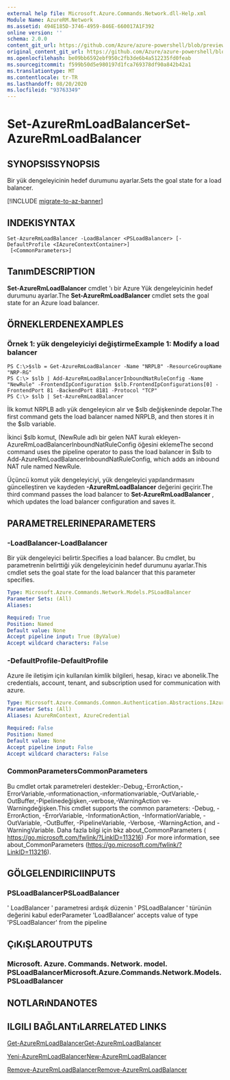```yaml
---
external help file: Microsoft.Azure.Commands.Network.dll-Help.xml
Module Name: AzureRM.Network
ms.assetid: 494E185D-3746-4959-846E-660017A1F392
online version: ''
schema: 2.0.0
content_git_url: https://github.com/Azure/azure-powershell/blob/preview/src/ResourceManager/Network/Commands.Network/help/Set-AzureRmLoadBalancer.md
original_content_git_url: https://github.com/Azure/azure-powershell/blob/preview/src/ResourceManager/Network/Commands.Network/help/Set-AzureRmLoadBalancer.md
ms.openlocfilehash: be09bb6592ebf950c2fb3de6b4a512235fd0feab
ms.sourcegitcommit: f599b50d5e980197d1fca769378df90a842b42a1
ms.translationtype: MT
ms.contentlocale: tr-TR
ms.lasthandoff: 08/20/2020
ms.locfileid: "93763349"
---
```

# <span data-ttu-id="4848f-101">Set-AzureRmLoadBalancer</span><span class="sxs-lookup"><span data-stu-id="4848f-101">Set-AzureRmLoadBalancer</span></span>

## <span data-ttu-id="4848f-102">SYNOPSIS</span><span class="sxs-lookup"><span data-stu-id="4848f-102">SYNOPSIS</span></span>
<span data-ttu-id="4848f-103">Bir yük dengeleyicinin hedef durumunu ayarlar.</span><span class="sxs-lookup"><span data-stu-id="4848f-103">Sets the goal state for a load balancer.</span></span>

[!INCLUDE [migrate-to-az-banner](../../includes/migrate-to-az-banner.md)]

## <span data-ttu-id="4848f-104">INDEKI</span><span class="sxs-lookup"><span data-stu-id="4848f-104">SYNTAX</span></span>

```
Set-AzureRmLoadBalancer -LoadBalancer <PSLoadBalancer> [-DefaultProfile <IAzureContextContainer>]
 [<CommonParameters>]
```

## <span data-ttu-id="4848f-105">Tanım</span><span class="sxs-lookup"><span data-stu-id="4848f-105">DESCRIPTION</span></span>
<span data-ttu-id="4848f-106">**Set-AzureRmLoadBalancer** cmdlet 'ı bir Azure Yük dengeleyicinin hedef durumunu ayarlar.</span><span class="sxs-lookup"><span data-stu-id="4848f-106">The **Set-AzureRmLoadBalancer** cmdlet sets the goal state for an Azure load balancer.</span></span>

## <span data-ttu-id="4848f-107">ÖRNEKLERDEN</span><span class="sxs-lookup"><span data-stu-id="4848f-107">EXAMPLES</span></span>

### <span data-ttu-id="4848f-108">Örnek 1: yük dengeleyiciyi değiştirme</span><span class="sxs-lookup"><span data-stu-id="4848f-108">Example 1: Modify a load balancer</span></span>
```
PS C:\>$slb = Get-AzureRmLoadBalancer -Name "NRPLB" -ResourceGroupName "NRP-RG"
PS C:\> $slb | Add-AzureRmLoadBalancerInboundNatRuleConfig -Name "NewRule" -FrontendIpConfiguration $slb.FrontendIpConfigurations[0] -FrontendPort 81 -BackendPort 8181 -Protocol "TCP"
PS C:\> $slb | Set-AzureRmLoadBalancer
```

<span data-ttu-id="4848f-109">İlk komut NRPLB adlı yük dengeleyicın alır ve $slb değişkeninde depolar.</span><span class="sxs-lookup"><span data-stu-id="4848f-109">The first command gets the load balancer named NRPLB, and then stores it in the $slb variable.</span></span>

<span data-ttu-id="4848f-110">İkinci $slb komut, (NewRule adlı bir gelen NAT kuralı ekleyen-AzureRmLoadBalancerInboundNatRuleConfig öğesini ekleme</span><span class="sxs-lookup"><span data-stu-id="4848f-110">The second command uses the pipeline operator to pass the load balancer in $slb to Add-AzureRmLoadBalancerInboundNatRuleConfig, which adds an inbound NAT rule named NewRule.</span></span>

<span data-ttu-id="4848f-111">Üçüncü komut yük dengeleyiciyi, yük dengeleyici yapılandırmasını güncelleştiren ve kaydeden **-AzureRmLoadBalancer** değerini geçirir.</span><span class="sxs-lookup"><span data-stu-id="4848f-111">The third command passes the load balancer to **Set-AzureRmLoadBalancer** , which updates the load balancer configuration and saves it.</span></span>

## <span data-ttu-id="4848f-112">PARAMETRELERINE</span><span class="sxs-lookup"><span data-stu-id="4848f-112">PARAMETERS</span></span>

### <span data-ttu-id="4848f-113">-LoadBalancer</span><span class="sxs-lookup"><span data-stu-id="4848f-113">-LoadBalancer</span></span>
<span data-ttu-id="4848f-114">Bir yük dengeleyici belirtir.</span><span class="sxs-lookup"><span data-stu-id="4848f-114">Specifies a load balancer.</span></span>
<span data-ttu-id="4848f-115">Bu cmdlet, bu parametrenin belirttiği yük dengeleyicinin hedef durumunu ayarlar.</span><span class="sxs-lookup"><span data-stu-id="4848f-115">This cmdlet sets the goal state for the load balancer that this parameter specifies.</span></span>

```yaml
Type: Microsoft.Azure.Commands.Network.Models.PSLoadBalancer
Parameter Sets: (All)
Aliases: 

Required: True
Position: Named
Default value: None
Accept pipeline input: True (ByValue)
Accept wildcard characters: False
```

### <span data-ttu-id="4848f-116">-DefaultProfile</span><span class="sxs-lookup"><span data-stu-id="4848f-116">-DefaultProfile</span></span>
<span data-ttu-id="4848f-117">Azure ile iletişim için kullanılan kimlik bilgileri, hesap, kiracı ve abonelik.</span><span class="sxs-lookup"><span data-stu-id="4848f-117">The credentials, account, tenant, and subscription used for communication with azure.</span></span>

```yaml
Type: Microsoft.Azure.Commands.Common.Authentication.Abstractions.IAzureContextContainer
Parameter Sets: (All)
Aliases: AzureRmContext, AzureCredential

Required: False
Position: Named
Default value: None
Accept pipeline input: False
Accept wildcard characters: False
```

### <span data-ttu-id="4848f-118">CommonParameters</span><span class="sxs-lookup"><span data-stu-id="4848f-118">CommonParameters</span></span>
<span data-ttu-id="4848f-119">Bu cmdlet ortak parametreleri destekler:-Debug,-ErrorAction,-ErrorVariable,-ınformationaction,-ınformationvariable,-OutVariable,-OutBuffer,-Pipelinedeğişken,-verbose,-WarningAction ve-Warningdeğişken.</span><span class="sxs-lookup"><span data-stu-id="4848f-119">This cmdlet supports the common parameters: -Debug, -ErrorAction, -ErrorVariable, -InformationAction, -InformationVariable, -OutVariable, -OutBuffer, -PipelineVariable, -Verbose, -WarningAction, and -WarningVariable.</span></span> <span data-ttu-id="4848f-120">Daha fazla bilgi için bkz about_CommonParameters ( https://go.microsoft.com/fwlink/?LinkID=113216) .</span><span class="sxs-lookup"><span data-stu-id="4848f-120">For more information, see about_CommonParameters (https://go.microsoft.com/fwlink/?LinkID=113216).</span></span>

## <span data-ttu-id="4848f-121">GÖLGELENDIRICI</span><span class="sxs-lookup"><span data-stu-id="4848f-121">INPUTS</span></span>

### <span data-ttu-id="4848f-122">PSLoadBalancer</span><span class="sxs-lookup"><span data-stu-id="4848f-122">PSLoadBalancer</span></span>
<span data-ttu-id="4848f-123">' LoadBalancer ' parametresi ardışık düzenin ' PSLoadBalancer ' türünün değerini kabul eder</span><span class="sxs-lookup"><span data-stu-id="4848f-123">Parameter 'LoadBalancer' accepts value of type 'PSLoadBalancer' from the pipeline</span></span>

## <span data-ttu-id="4848f-124">ÇıKıŞLAR</span><span class="sxs-lookup"><span data-stu-id="4848f-124">OUTPUTS</span></span>

### <span data-ttu-id="4848f-125">Microsoft. Azure. Commands. Network. model. PSLoadBalancer</span><span class="sxs-lookup"><span data-stu-id="4848f-125">Microsoft.Azure.Commands.Network.Models.PSLoadBalancer</span></span>

## <span data-ttu-id="4848f-126">NOTLARıNDA</span><span class="sxs-lookup"><span data-stu-id="4848f-126">NOTES</span></span>

## <span data-ttu-id="4848f-127">ILGILI BAĞLANTıLAR</span><span class="sxs-lookup"><span data-stu-id="4848f-127">RELATED LINKS</span></span>

[<span data-ttu-id="4848f-128">Get-AzureRmLoadBalancer</span><span class="sxs-lookup"><span data-stu-id="4848f-128">Get-AzureRmLoadBalancer</span></span>](./Get-AzureRmLoadBalancer.md)

[<span data-ttu-id="4848f-129">Yeni-AzureRmLoadBalancer</span><span class="sxs-lookup"><span data-stu-id="4848f-129">New-AzureRmLoadBalancer</span></span>](./New-AzureRmLoadBalancer.md)

[<span data-ttu-id="4848f-130">Remove-AzureRmLoadBalancer</span><span class="sxs-lookup"><span data-stu-id="4848f-130">Remove-AzureRmLoadBalancer</span></span>](./Remove-AzureRmLoadBalancer.md)


